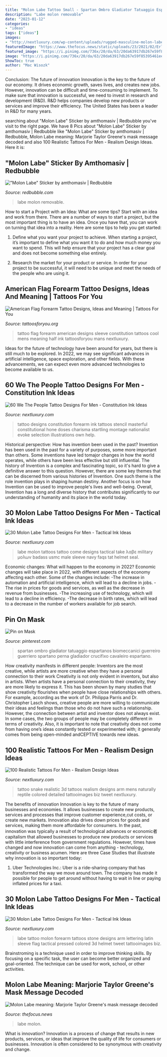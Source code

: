 ```yaml
---
title: "Molon Labe Tattoo Small - Spartan Ombro Gladiator Tatuaggio Espartanos Biomeccanici Guerreiro Guerriero Spartano Perna Gladiador Crucifixo Cavaleiro Espartano"
description: "Labe molon removable"
date: "2023-01-12"
categories:
- "ideas"
tags: ["ideas"]
images:
- "http://nextluxury.com/wp-content/uploads/rugged-masculine-molon-labe-male-tattoos.jpg"
featuredImage: "https://www.thefocus.news/static/uploads/23/2021/02/ErlOzj4XcAAnqgV-768x1024.jpeg"
featured_image: "https://i.pinimg.com/736x/20/da/63/20da63917db267e59f85395461ee1d14.jpg"
image: "https://i.pinimg.com/736x/20/da/63/20da63917db267e59f85395461ee1d14.jpg"
ShowToc: true
author: "Mac Wisozk"
---
```



Conclusion: The future of innovation
Innovation is the key to the future of our economy. It drives economic growth, saves lives, and creates new jobs. However, innovation can be difficult and time-consuming to implement. To make sure that innovation is successful, we need to invest in research and development (R&D). R&D helps companies develop new products or services and improve their efficiency.
The United States has been a leader in R&D for many years.

	

		
searching about &quot;Molon Labe&quot; Sticker by amthomasiv | Redbubble you've visit to the right page. We have 8 Pics about &quot;Molon Labe&quot; Sticker by amthomasiv | Redbubble like &quot;Molon Labe&quot; Sticker by amthomasiv | Redbubble, Molon Labe meaning: Marjorie Taylor Greene&#039;s mask message decoded and also 100 Realistic Tattoos For Men - Realism Design Ideas. Here it is:
		
    
## &quot;Molon Labe&quot; Sticker By Amthomasiv | Redbubble

<img loading=lazy src="https://ih1.redbubble.net/image.666100422.8518/bg,f8f8f8-flat,750x,075,f-pad,750x1000,f8f8f8.u2.jpg" onerror="this.onerror=null;this.src='https://tse2.mm.bing.net/th?id=OIP.hF9Q3pa6qcafYAtMKD91sAHaJ4&amp;pid=15.1';" alt="&quot;Molon Labe&quot; Sticker by amthomasiv | Redbubble">

_Source: redbubble.com_

>labe molon removable. 

	

How to start a Project with an Idea: What are some tips?
Start with an idea and work from there. There are a number of ways to start a project, but the most important thing is to have an idea. Once you have that, you can work on turning that idea into a reality. Here are some tips to help you get started:
1. Define what you want your project to achieve. When starting a project, it’s important to define what you want it to do and how much money you want to spend. This will help ensure that your project has a clear goal and does not become something else entirely.

2. Research the market for your product or service. In order for your project to be successful, it will need to be unique and meet the needs of the people who are using it.

    
## American Flag Forearm Tattoo Designs, Ideas And Meaning | Tattoos For You

<img loading=lazy src="https://www.tattoosforyou.org/wp-content/uploads/2017/10/Photos-of-American-Flag-Forearm-Tattoo.jpg" onerror="this.onerror=null;this.src='https://tse3.mm.bing.net/th?id=OIP.NPKmvEiAQZG_DRIVwN5OiQHaHa&amp;pid=15.1';" alt="American Flag Forearm Tattoo Designs, Ideas and Meaning | Tattoos For You">

_Source: tattoosforyou.org_

>tattoo flag forearm american designs sleeve constitution tattoos cool mens meaning half ink tattoosforyou mans nextluxury. 

	

Ideas for the future of technology have been around for years, but there is still much to be explored. In 2022, we may see significant advances in artificial intelligence, space exploration, and other fields. With these advancements, we can expect even more advanced technologies to become available to us.

    
## 60 We The People Tattoo Designs For Men - Constitution Ink Ideas

<img loading=lazy src="http://nextluxury.com/wp-content/uploads/man-with-we-the-people-black-ink-forearm-tattoo.jpg" onerror="this.onerror=null;this.src='https://tse2.mm.bing.net/th?id=OIP.ZZWnpt1IJbiGIKlEkVXJ8AHaHa&amp;pid=15.1';" alt="60 We The People Tattoo Designs For Men - Constitution Ink Ideas">

_Source: nextluxury.com_

>tattoo designs constitution forearm ink tattoos stencil masterful constitutional hone doses charisma startling montage nationalist evoke selection illustrations own help. 

	

Historical perspective: How has invention been used in the past?
Invention has been used in the past for a variety of purposes, some more important than others. Some inventions have led tomajor changes in how the world operates, while others have been less effective but still influential. The history of Invention is a complex and fascinating topic, so it's hard to give a definitive answer to this question. However, there are some key themes that can be discerned from various histories of Invention. One such theme is the role invention plays in shaping human destiny. Another focus is on how Invention can be used to improve people's lives and well-being. Overall, Invention has a long and diverse history that contributes significantly to our understanding of humanity and its place in the world today.

    
## 30 Molon Labe Tattoo Designs For Men - Tactical Ink Ideas

<img loading=lazy src="http://nextluxury.com/wp-content/uploads/rugged-masculine-molon-labe-male-tattoos.jpg" onerror="this.onerror=null;this.src='https://tse2.mm.bing.net/th?id=OIP.8aHHmG1I8qGHwYhOyoqDdgHaC3&amp;pid=15.1';" alt="30 Molon Labe Tattoo Designs For Men - Tactical Ink Ideas">

_Source: nextluxury.com_

>labe molon tattoos tattoo come designs tactical take λαβε military μολων badass usmc male sleeve navy faqs tat helmet seal. 

	

Economic changes: What will happen to the economy in 2022?
Economic changes will take place in 2022, with different aspects of the economy affecting each other. Some of the changes include: 
-The increase in automation and artificial intelligence, which will lead to a decline in jobs. 
-The rise in prices for goods and services, as well as the decrease in revenue from businesses. 
-The increasing use of technology, which will lead to a decline in efficiency. 
-The decrease in birth rates, which will lead to a decrease in the number of workers available for job search.

    
## Pin On Mask

<img loading=lazy src="https://i.pinimg.com/736x/20/da/63/20da63917db267e59f85395461ee1d14.jpg" onerror="this.onerror=null;this.src='https://tse3.mm.bing.net/th?id=OIP.AsusOPzaL2zqKhw5JkBoUwHaJQ&amp;pid=15.1';" alt="Pin on Mask">

_Source: pinterest.com_

>spartan ombro gladiator tatuaggio espartanos biomeccanici guerreiro guerriero spartano perna gladiador crucifixo cavaleiro espartano. 

	

How creativity manifests in different people: Inventors are the most creative, while artists are more creative when they have a personal connection to their work
Creativity is not only evident in inventors, but also in artists. When artists have a personal connection to their creativity, they are more likely to express it. This has been shown by many studies that show creativity flourishes when people have close relationships with others. For example, according as the work of Dr. Philippa Parris and Dr. Christopher Lasch shows, creative people are more willing to communicate their ideas and feelings than those who do not have such a relationship. 
However, the connection between artist and inventor does not always exist. In some cases, the two groups of people may be completely different in terms of creativity. Also, it is important to note that creativity does not come from having one’s ideas constantly tested or experimented with; it generally comes from being open-minded andCEPTIVE towards new ideas.

    
## 100 Realistic Tattoos For Men - Realism Design Ideas

<img loading=lazy src="http://nextluxury.com/wp-content/uploads/mens-calves-spectacular-shiny-snake-tattoo-realism.jpg" onerror="this.onerror=null;this.src='https://tse2.mm.bing.net/th?id=OIP.zn5infu32UP2Fb604JYuwAHaHa&amp;pid=15.1';" alt="100 Realistic Tattoos For Men - Realism Design Ideas">

_Source: nextluxury.com_

>tattoo snake realistic 3d tattoos realism designs arm mens naturally reptile colored detailed tattooimages biz tweet nextluxury. 

	

The benefits of innovation
Innovation is key to the future of many businesses and economies. It allows businesses to create new products, services and processes that improve customer experience,cut costs, or create new markets. Innovation also drives down prices for goods and services, making them more affordable for consumers. In the past, innovation was typically a result of technological advances or economic者 capitalism that allowed businesses to produce new products or services with little interference from government regulations. However, times have changed and now innovation can come from anything - technology, creativity or business acumen. Here are three Case Studies that illustrate why innovation is so important today: 
1) Uber Technologies Inc.: Uber is a ride-sharing company that has transformed the way we move around town. The company has made it possible for people to get around without having to wait in line or paying inflated prices for a taxi.

    
## 30 Molon Labe Tattoo Designs For Men - Tactical Ink Ideas

<img loading=lazy src="http://nextluxury.com/wp-content/uploads/molon-labe-pressed-in-stone-forearm-tattoo-for-men.jpg" onerror="this.onerror=null;this.src='https://tse3.mm.bing.net/th?id=OIP.OD3mIrsqMd3uEXUhClmWpQHaDx&amp;pid=15.1';" alt="30 Molon Labe Tattoo Designs For Men - Tactical Ink Ideas">

_Source: nextluxury.com_

>labe tattoo molon forearm tattoos stone designs arm lettering latin sleeve flag tactical pressed colored 3d helmet tweet tattooimages biz. 

	

Brainstroming is a technique used in order to improve thinking skills. By focusing on a specific task, the user can become better organized and goal-oriented. The technique can be used for work, school, or other activities.

    
## Molon Labe Meaning: Marjorie Taylor Greene&#039;s Mask Message Decoded

<img loading=lazy src="https://www.thefocus.news/static/uploads/23/2021/02/ErlOzj4XcAAnqgV-768x1024.jpeg" onerror="this.onerror=null;this.src='https://tse4.mm.bing.net/th?id=OIP.SHJKJbQAhLtjLTVJFbgHNQHaJ4&amp;pid=15.1';" alt="Molon Labe meaning: Marjorie Taylor Greene&#039;s mask message decoded">

_Source: thefocus.news_

>labe molon. 

	

What is innovation?
Innovation is a process of change that results in new products, services, or ideas that improve the quality of life for consumers or businesses. Innovation is often considered to be synonymous with creativity and change.

